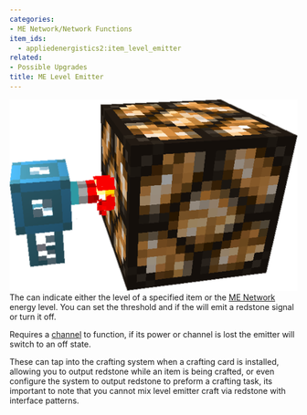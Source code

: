 ```yaml
---
categories:
- ME Network/Network Functions
item_ids:
  - appliedenergistics2:item_level_emitter
related:
- Possible Upgrades
title: ME Level Emitter
---
```


![An active Level Emitter](../../../../public/assets/large/emitter2.png)The <ItemLink
id="appliedenergistics2:item_level_emitter"/> can indicate either the
level of a specified item or the [ME Network](../../me-network.md) energy
level. You can set the threshold and if the <ItemLink
id="appliedenergistics2:item_level_emitter"/> will emit a redstone signal
or turn it off.



Requires a [channel](../../channels.md) to function, if its power or
channel is lost the emitter will switch to an off state.



These can tap into the crafting system when a crafting card is installed,
allowing you to output redstone while an item is being crafted, or even
configure the system to output redstone to preform a crafting task, its
important to note that you cannot mix level emitter craft via redstone with
interface patterns.

<RecipeFor id="appliedenergistics2:item_level_emitter"/>
